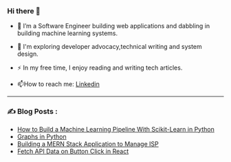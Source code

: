 ### Hi there 👋

- :telescope: I’m a Software Engineer building web applications and dabbling in building machine learning systems.

- :seedling: I'm exploring developer advocacy,technical writing and system design.

- :zap: In my free time, I enjoy reading and writing tech articles.

- :mailbox:How to reach me: [Linkedin](https://www.linkedin.com/in/wangui-waweru-bernice/)

---

### :writing_hand: Blog Posts :
- [How to Build a Machine Learning Pipeline With Scikit-Learn in Python](https://www.turing.com/kb/building-ml-pipeline-in-python-with-scikit-learn)
- [Graphs in Python](https://dev.to/wanguiwaweru/graphs-in-python-1pom)
- [Building a MERN Stack Application to Manage ISP](https://www.section.io/engineering-education/build-mern-stack-application-to-manage-isp/)
- [Fetch API Data on Button Click in React](https://dev.to/wanguiwaweru/fetch-api-data-on-button-click-in-react-513i)


